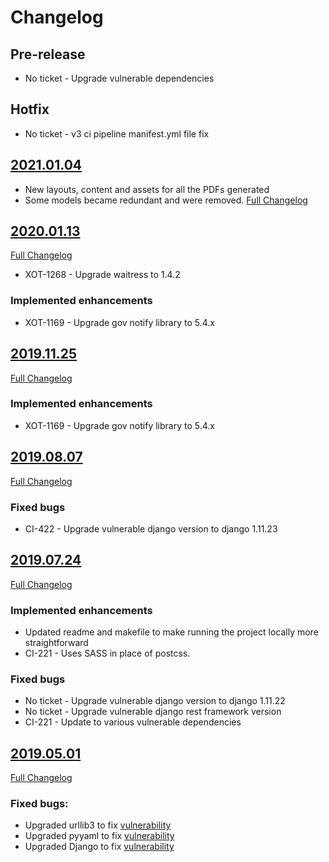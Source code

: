 # Changelog

## Pre-release

- No ticket - Upgrade vulnerable dependencies

## Hotfix
- No ticket - v3 ci pipeline manifest.yml file fix

## [2021.01.04](https://github.com/uktrade/invest-pir-api/releases/tag/2021.01.04)
- New layouts, content and assets for all the PDFs generated
- Some models became redundant and were removed.
[Full Changelog](https://github.com/uktrade/invest-pir-api/compare/2020.01.13...2021.01.04)

## [2020.01.13](https://github.com/uktrade/invest-pir-api/releases/tag/2020.01.13)
[Full Changelog](https://github.com/uktrade/invest-pir-api/compare/2019.11.25...202.01.13)

- XOT-1268 - Upgrade waitress to 1.4.2

### Implemented enhancements
- XOT-1169 - Upgrade gov notify library to 5.4.x

## [2019.11.25](https://github.com/uktrade/invest-pir-api/releases/tag/2019.11.25)
[Full Changelog](https://github.com/uktrade/invest-pir-api/compare/2019.08.07...2019.11.25)

### Implemented enhancements
- XOT-1169 - Upgrade gov notify library to 5.4.x

## [2019.08.07](https://github.com/uktrade/invest-pir-api/releases/tag/2019.08.07)
[Full Changelog](https://github.com/uktrade/invest-pir-api/compare/2019.07.24...2019.08.07)

### Fixed bugs
- CI-422 - Upgrade vulnerable django version to django 1.11.23

## [2019.07.24](https://github.com/uktrade/invest-pir-api/releases/tag/2019.07.24)
[Full Changelog](https://github.com/uktrade/invest-pir-api/compare/2019.05.01...2019.07.24)

### Implemented enhancements
- Updated readme and makefile to make running the project locally more straightforward
- CI-221 - Uses SASS in place of postcss.

### Fixed bugs
- No ticket - Upgrade vulnerable django version to django 1.11.22
- No ticket - Upgrade vulnerable django rest framework version
- CI-221 - Update to various vulnerable dependencies


## [2019.05.01](https://github.com/uktrade/invest-pir-api/releases/tag/2019.05.01)
[Full Changelog](https://github.com/uktrade/invest-pir-api/compare/v1.3.0_1...2019.05.01)

### Fixed bugs:

- Upgraded urllib3 to fix [vulnerability](https://nvd.nist.gov/vuln/detail/CVE-2019-11324)
- Upgraded pyyaml to fix [vulnerability](https://nvd.nist.gov/vuln/detail/CVE-2017-18342)
- Upgraded Django to fix [vulnerability](https://nvd.nist.gov/vuln/detail/CVE-2019-6975)
